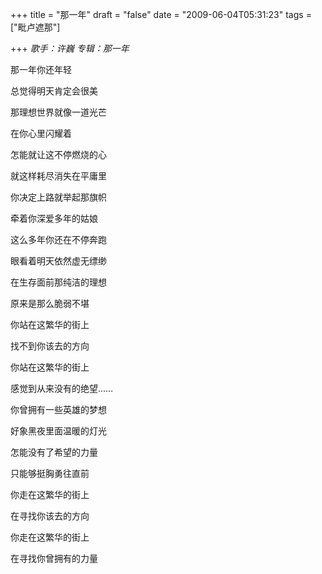 +++
title = "那一年"
draft = "false"
date = "2009-06-04T05:31:23"
tags = ["毗卢遮那"]


+++
*歌手：许巍 专辑：那一年*


那一年你还年轻
  
总觉得明天肯定会很美
  
那理想世界就像一道光芒
  
在你心里闪耀着
  
怎能就让这不停燃烧的心
  
就这样耗尽消失在平庸里
  
你决定上路就举起那旗帜
  
牵着你深爱多年的姑娘
  
这么多年你还在不停奔跑
  
眼看着明天依然虚无缥缈
  
在生存面前那纯洁的理想
  
原来是那么脆弱不堪
  
你站在这繁华的街上
  
找不到你该去的方向
  
你站在这繁华的街上
  
感觉到从来没有的绝望……
  
你曾拥有一些英雄的梦想
  
好象黑夜里面温暖的灯光
  
怎能没有了希望的力量
  
只能够挺胸勇往直前
  
你走在这繁华的街上
  
在寻找你该去的方向
  
你走在这繁华的街上
  
在寻找你曾拥有的力量